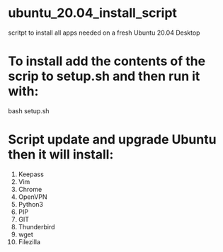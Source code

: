 # ubuntu_20.04_install_script
scritpt to install all apps needed on a fresh Ubuntu 20.04 Desktop

# To install add the contents of the scrip to setup.sh and then run it with:

bash setup.sh

# Script update and upgrade Ubuntu then it will install:

1. Keepass
2. Vim
3. Chrome
4. OpenVPN
5. Python3
6. PIP
7. GIT
8. Thunderbird
9. wget
10. Filezilla
